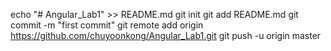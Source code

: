 echo "# Angular_Lab1" >> README.md
git init
git add README.md
git commit -m "first commit"
git remote add origin https://github.com/chuyoonkong/Angular_Lab1.git
git push -u origin master

